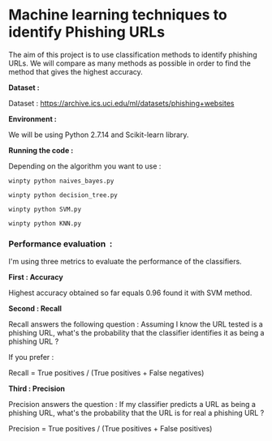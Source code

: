 <h1> Machine learning techniques to identify Phishing URLs </h1>

The aim of this project is to use classification methods to identify phishing URLs. We will compare as many methods as possible in order to find the method that gives the highest accuracy.   

<b>Dataset : </b>

Dataset : https://archive.ics.uci.edu/ml/datasets/phishing+websites 

<b>Environment : </b>

We will be using Python 2.7.14 and Scikit-learn library.

<b>Running the code : </b>

Depending on the algorithm you want to use :  

<code>winpty python naives_bayes.py</code>

<code>winpty python decision_tree.py </code>

<code>winpty python SVM.py</code>

<code>winpty python KNN.py</code>

<h3> Performance evaluation  : </h3>

I'm using three metrics to evaluate the performance of the classifiers. 

<b>First : Accuracy </b>
  
Highest accuracy obtained so far equals 0.96 found it with SVM method. 

<b>Second : Recall </b>

Recall answers the following question : Assuming I know the URL tested is a phishing URL, what's the probability that the classifier identifies it as being a phishing URL ?

If you prefer : 

Recall = True positives / (True positives + False negatives)

<b>Third : Precision </b>

Precision answers the question : If my classifier predicts a URL as being a phishing URL, what's the probability that the URL is for real a phishing URL ?

Precision = True positives / (True positives + False positives) 
